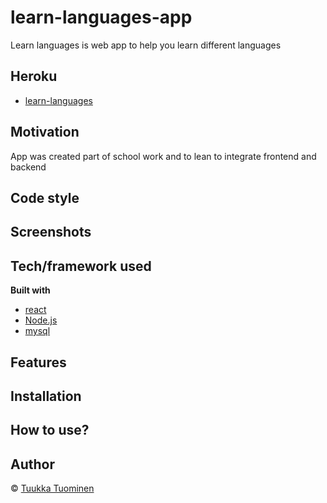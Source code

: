 # learn-languages-app

Learn languages is web app to help you learn different languages

## Heroku
- [learn-languages](https://learn-languages-app.herokuapp.com/)

## Motivation

App was created part of school work and to lean to integrate frontend and backend

## Code style


## Screenshots


## Tech/framework used

<b>Built with</b>
- [react](https://reactjs.org/)
- [Node.js](https://nodejs.org/en/)
- [mysql](https://www.mysql.com/)

## Features


## Installation


## How to use?


## Author

© [Tuukka Tuominen](https://github.com/tuominentuukka)
